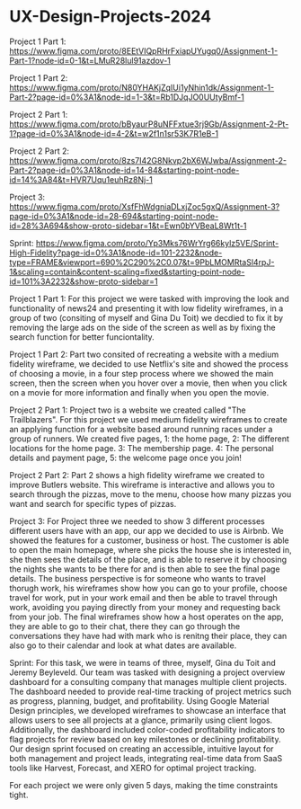 # UX-Design-Projects-2024

Project 1 Part 1: https://www.figma.com/proto/8EEtVIQpRHrFxiapUYugq0/Assignment-1-Part-1?node-id=0-1&t=LMuR28lul91azdov-1

Project 1 Part 2: https://www.figma.com/proto/N80YHAKjZqIUi1yNhin1dk/Assignment-1-Part-2?page-id=0%3A1&node-id=1-3&t=Rb1DJqJO0UUtyBmf-1

Project 2 Part 1: https://www.figma.com/proto/bByaurP8uNFFxtue3rj9Gb/Assignment-2-Pt-1?page-id=0%3A1&node-id=4-2&t=w2f1n1sr53K7R1eB-1

Project 2 Part 2: https://www.figma.com/proto/8zs7I42G8Nkvp2bX6WJwba/Assignment-2-Part-2?page-id=0%3A1&node-id=14-84&starting-point-node-id=14%3A84&t=HVR7Uqu1euhRz8Nj-1

Project 3: https://www.figma.com/proto/XsfFhWdgniaDLxjZoc5gxQ/Assignment-3?page-id=0%3A1&node-id=28-694&starting-point-node-id=28%3A694&show-proto-sidebar=1&t=Ewn0bYVBeaL8Wt1t-1

Sprint: https://www.figma.com/proto/Yp3Mks76WrYrg66kylz5VE/Sprint-High-Fidelity?page-id=0%3A1&node-id=101-2232&node-type=FRAME&viewport=690%2C290%2C0.07&t=9PbLMOMRtaSl4rpJ-1&scaling=contain&content-scaling=fixed&starting-point-node-id=101%3A2232&show-proto-sidebar=1

Project 1 Part 1:
For this project we were tasked with improving the look and functionality of news24 and presenting it with low fidelity wireframes, in a group of two (consiting of myself and Gina Du Toit) we decdied to fix it by removing the large ads on the side of the screen as well as by fixing the search function for better funciontality.

Project 1 Part 2:
Part two consited of recreating a website with a medium fidelity wireframe, we decided to use Netflix's site and showed the process of choosing a movie, in a four step process where we showed the main screen, then the screen when you hover over a movie, then when you click on a movie for more information and finally when you open the movie.

Project 2 Part 1:
Project two is a website we created called "The Trailblazers". For this project we used medium fidelity wireframes to create an applying function for a website based around running races under a group of runners. We created five pages, 1: the home page, 2: The different locations for the home page. 3: The membership page. 4: The personal details and payment page, 5: the welcome page once you join!

Project 2 Part 2:
Part 2 shows a high fidelity wireframe we created to improve Butlers website. This wireframe is interactive and allows you to search through the pizzas, move to the menu, choose how many pizzas you want and search for specific types of pizzas.

Project 3:
For Project three we needed to show 3 different processes different users have with an app, our app we decided to use is Airbnb. We showed the features for a customer, business or host. The customer is able
to open the main homepage, where she picks the house she is interested in, she then sees the details of the place, and is able to reserve it by choosing the nights she wants to be there for and is then able to see the final page details. The business perspective is for someone who wants to travel thorugh work, his wireframes show how you can go to your profile, choose travel for work, put in your work email and then be able to travel through work, avoiding you paying directly from your money and requesting back from your job. The final wireframes show how a host operates on the app, they are able to go to their chat, there they can go through the conversations they have had with mark who is renitng their place, they can also go to their calendar and look at what dates are available.

Sprint:
For this task, we were in teams of three, myself, Gina du Toit and Jeremy Beyleveld. Our team was tasked with designing a project overview dashboard for a consulting company that manages multiple client projects. The dashboard needed to provide real-time tracking of project metrics such as progress, planning, budget, and profitability. Using Google Material Design principles, we developed wireframes to showcase an interface that allows users to see all projects at a glance, primarily using client logos. Additionally, the dashboard included color-coded profitability indicators to flag projects for review based on key milestones or declining profitability. Our design sprint focused on creating an accessible, intuitive layout for both management and project leads, integrating real-time data from SaaS tools like Harvest, Forecast, and XERO for optimal project tracking.

For each project we were only given 5 days, making the time constraints tight.
